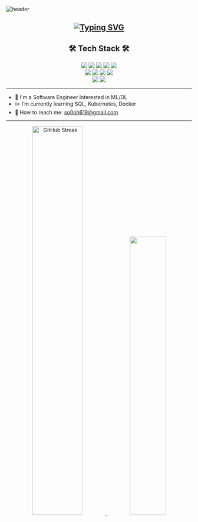 ![header](https://capsule-render.vercel.app/api?type=Rounded&color=faf0e6&fontColor=4682b4&fontAlignY=55&height=135&section=header&text=Sohee's%20GitHub&fontSize=65&animation=fadeIn)
<h2 align="center"> <a href="https://git.io/typing-svg"><img src="https://readme-typing-svg.demolab.com?font=Fira+Code&pause=1000&color=217397&random=false&width=435&lines=Hi!+There%F0%9F%98%8A" alt="Typing SVG" /></a>

<h2 align="center"> 🛠 Tech Stack 🛠 </h2>
<div align=center>
  <img src="https://img.shields.io/badge/Python-3776AB?style=flat-square&logo=Python&logoColor=white"/>
  <img src="https://img.shields.io/badge/pytorch-EE4C2C?style=flat-square&logo=pytorch&logoColor=white"/>
  <img src="https://img.shields.io/badge/tensorflow-FF6F00?style=flat-square&logo=tensorflow&logoColor=white"/>
  <img src="https://img.shields.io/badge/keras-D00000?style=flat-square&logo=keras&logoColor=white"/>
  <img src="https://img.shields.io/badge/Swift-F05138?style=flat-square&logo=Swift&logoColor=white"/>
    <br>
    <img src="https://img.shields.io/badge/scikitlearn-F7931E?style=flat-square&logo=scikitlearn&logoColor=white"/>
    <img src="https://img.shields.io/badge/xcode-147EFB?style=flat-square&logo=xcode&logoColor=white"/>
    <img src="https://img.shields.io/badge/git-F05032?style=flat-square&logo=git&logoColor=white"/>
    <img src="https://img.shields.io/badge/sourcetree-0052CC?style=flat-square&logo=sourcetree&logoColor=white"/>
  <br>
  <img src="https://img.shields.io/badge/oracle-F80000?style=flat-square&logo=oracle&logoColor=white"/>
  <img src="https://img.shields.io/badge/mysql-4479A1?style=flat-square&logo=mysql&logoColor=white"/>
</div>

---
- 💁 I'm a Software Engineer Interested in ML/DL
- ✏️ I’m currently learning SQL, Kubernetes, Docker
- 📲 How to reach me: so0oh619@gmail.com
---

<!--
<a href="https://github.com/ssh6lq">
    <img src="https://github-readme-stats.vercel.app/api/top-langs/?username=ssh6lq&layout=compact" width="50%">
  </a>
-->

<div align="center">
  <a href="https://git.io/streak-stats"><img src="https://streak-stats.demolab.com?user=ssh6lq&theme=shadow-blue" alt="GitHub Streak" width="52%//></a>
  <a href="https://github.com/ssh6lq">
    <img src="https://github-readme-stats.vercel.app/api/top-langs/?username=ssh6lq&layout=compact" width="44%">
  </a>
</details>


<!--  
  <a href="https://git.io/streak-stats"><img src="https://streak-stats.demolab.com?user=ssh6lq&theme=sea" alt="GitHub Streak" width="52%/ /></a>
<a href="https://git.io/streak-stats"><img src="https://streak-stats.demolab.com?user=ssh6lq&theme=onedark-duo" alt="GitHub Streak" width="52%"/></a
  <a href="https://git.io/streak-stats"><img src="https://streak-stats.demolab.com?user=ssh6lq&theme=shadow-green" alt="GitHub Streak" width="52%/></a>
    <a href="https://git.io/streak-stats"><img src="https://streak-stats.demolab.com?user=ssh6lq&theme=gruvbox-duo" alt="GitHub Streak" width="52%/></a>
      <a href="https://git.io/streak-stats"><img src="https://streak-stats.demolab.com?user=ssh6lq&theme=blueberry-duo" alt="GitHub Streak" width="52%//></a>
        <a href="https://git.io/streak-stats"><img src="https://streak-stats.demolab.com?user=ssh6lq&theme=transparent" alt="GitHub Streak" width="52%//></a>
-->

<!--
**ssh6lq/ssh6lq** is a ✨ _special_ ✨ repository because its `README.md` (this file) appears on your GitHub profile.

Here are some ideas to get you started:

- 🔭 I’m currently working on ...
- 🌱 I’m currently learning ...
- 👯 I’m looking to collaborate on ...
- 🤔 I’m looking for help with ...
- 💬 Ask me about ...
- 📫 How to reach me: ...
- 😄 Pronouns: ...
- ⚡ Fun fact: ...

<details>
<summary>
  <img src="https://raw.githubusercontent.com/Tarikul-Islam-Anik/Animated-Fluent-Emojis/master/Emojis/Hand%20gestures/Eyes.png" alt="Eyes" width="2%" /> 내가 지금 배우는 ... 
</summary>
   <br>
-->
